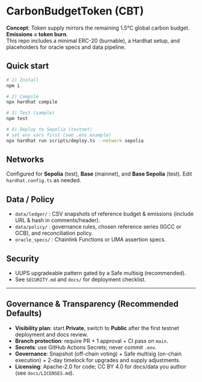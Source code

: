 
# CarbonBudgetToken (CBT)

**Concept**: Token supply mirrors the remaining 1.5°C global carbon budget. **Emissions = token burn**.  
This repo includes a minimal ERC-20 (burnable), a Hardhat setup, and placeholders for oracle specs and data pipeline.

## Quick start

```bash
# 1) Install
npm i

# 2) Compile
npx hardhat compile

# 3) Test (sample)
npm test

# 4) Deploy to Sepolia (testnet)
# set env vars first (see .env.example)
npx hardhat run scripts/deploy.ts --network sepolia
```

## Networks
Configured for **Sepolia** (test), **Base** (mainnet), and **Base Sepolia** (test). Edit `hardhat.config.ts` as needed.

## Data / Policy
- `data/ledger/` : CSV snapshots of reference budget & emissions (include URL & hash in comments/header).
- `data/policy/` : governance rules, chosen reference series (IGCC or GCB), and reconciliation policy.
- `oracle_specs/` : Chainlink Functions or UMA assertion specs.

## Security
- UUPS upgradeable pattern gated by a Safe multisig (recommended).
- See `SECURITY.md` and `docs/` for deployment checklist.


---

## Governance & Transparency (Recommended Defaults)

- **Visibility plan**: start **Private**, switch to **Public** after the first testnet deployment and docs review.
- **Branch protection**: require PR + 1 approval + CI pass on `main`.
- **Secrets**: use GitHub Actions Secrets; never commit `.env`.
- **Governance**: Snapshot (off-chain voting) + Safe multisig (on-chain execution) + 2-day timelock for upgrades and supply adjustments.
- **Licensing**: Apache-2.0 for code; CC BY 4.0 for docs/data you author (see `docs/LICENSES.md`).
